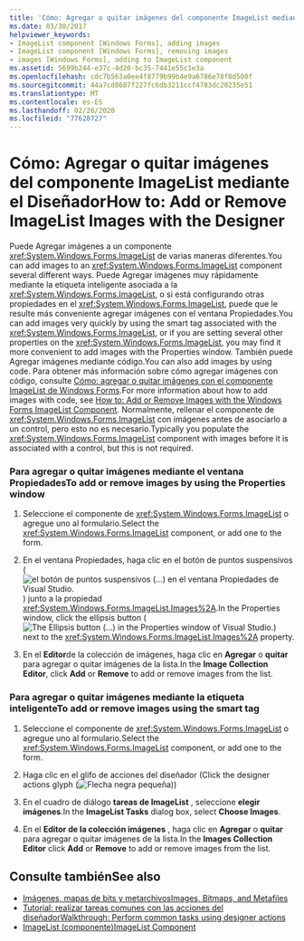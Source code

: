 ```yaml
---
title: 'Cómo: Agregar o quitar imágenes del componente ImageList mediante el Diseñador'
ms.date: 03/30/2017
helpviewer_keywords:
- ImageList component [Windows Forms], adding images
- ImageList component [Windows Forms], removing images
- images [Windows Forms], adding to ImageList component
ms.assetid: 5699b244-e37c-4d20-bc35-7441e55c1e3a
ms.openlocfilehash: cdc7b563a0ee4f8779b99b4e9a6786e78f8d500f
ms.sourcegitcommit: 44a7cd8687f227fc6db3211ccf4783dc20235e51
ms.translationtype: MT
ms.contentlocale: es-ES
ms.lasthandoff: 02/26/2020
ms.locfileid: "77628727"
---
```

# <a name="how-to-add-or-remove-imagelist-images-with-the-designer"></a><span data-ttu-id="de03c-102">Cómo: Agregar o quitar imágenes del componente ImageList mediante el Diseñador</span><span class="sxs-lookup"><span data-stu-id="de03c-102">How to: Add or Remove ImageList Images with the Designer</span></span>

<span data-ttu-id="de03c-103">Puede Agregar imágenes a un componente <xref:System.Windows.Forms.ImageList> de varias maneras diferentes.</span><span class="sxs-lookup"><span data-stu-id="de03c-103">You can add images to an <xref:System.Windows.Forms.ImageList> component several different ways.</span></span> <span data-ttu-id="de03c-104">Puede Agregar imágenes muy rápidamente mediante la etiqueta inteligente asociada a la <xref:System.Windows.Forms.ImageList>, o si está configurando otras propiedades en el <xref:System.Windows.Forms.ImageList>, puede que le resulte más conveniente agregar imágenes con el ventana Propiedades.</span><span class="sxs-lookup"><span data-stu-id="de03c-104">You can add images very quickly by using the smart tag associated with the <xref:System.Windows.Forms.ImageList>, or if you are setting several other properties on the <xref:System.Windows.Forms.ImageList>, you may find it more convenient to add images with the Properties window.</span></span> <span data-ttu-id="de03c-105">También puede Agregar imágenes mediante código.</span><span class="sxs-lookup"><span data-stu-id="de03c-105">You can also add images by using code.</span></span> <span data-ttu-id="de03c-106">Para obtener más información sobre cómo agregar imágenes con código, consulte [Cómo: agregar o quitar imágenes con el componente ImageList de Windows Forms](how-to-add-or-remove-images-with-the-windows-forms-imagelist-component.md).</span><span class="sxs-lookup"><span data-stu-id="de03c-106">For more information about how to add images with code, see [How to: Add or Remove Images with the Windows Forms ImageList Component](how-to-add-or-remove-images-with-the-windows-forms-imagelist-component.md).</span></span> <span data-ttu-id="de03c-107">Normalmente, rellenar el componente de <xref:System.Windows.Forms.ImageList> con imágenes antes de asociarlo a un control, pero esto no es necesario.</span><span class="sxs-lookup"><span data-stu-id="de03c-107">Typically you populate the <xref:System.Windows.Forms.ImageList> component with images before it is associated with a control, but this is not required.</span></span>

### <a name="to-add-or-remove-images-by-using-the-properties-window"></a><span data-ttu-id="de03c-108">Para agregar o quitar imágenes mediante el ventana Propiedades</span><span class="sxs-lookup"><span data-stu-id="de03c-108">To add or remove images by using the Properties window</span></span>

1. <span data-ttu-id="de03c-109">Seleccione el componente de <xref:System.Windows.Forms.ImageList> o agregue uno al formulario.</span><span class="sxs-lookup"><span data-stu-id="de03c-109">Select the <xref:System.Windows.Forms.ImageList> component, or add one to the form.</span></span>

2. <span data-ttu-id="de03c-110">En el ventana Propiedades, haga clic en el botón de puntos suspensivos (![el botón de puntos suspensivos (...) en el ventana Propiedades de Visual Studio.](./media/visual-studio-ellipsis-button.png)) junto a la propiedad <xref:System.Windows.Forms.ImageList.Images%2A>.</span><span class="sxs-lookup"><span data-stu-id="de03c-110">In the Properties window, click the ellipsis button (![The Ellipsis button (...) in the Properties window of Visual Studio.](./media/visual-studio-ellipsis-button.png)) next to the <xref:System.Windows.Forms.ImageList.Images%2A> property.</span></span>

3. <span data-ttu-id="de03c-111">En el **Editor**de la colección de imágenes, haga clic en **Agregar** o **quitar** para agregar o quitar imágenes de la lista.</span><span class="sxs-lookup"><span data-stu-id="de03c-111">In the **Image Collection Editor**, click **Add** or **Remove** to add or remove images from the list.</span></span>

### <a name="to-add-or-remove-images-using-the-smart-tag"></a><span data-ttu-id="de03c-112">Para agregar o quitar imágenes mediante la etiqueta inteligente</span><span class="sxs-lookup"><span data-stu-id="de03c-112">To add or remove images using the smart tag</span></span>

1. <span data-ttu-id="de03c-113">Seleccione el componente de <xref:System.Windows.Forms.ImageList> o agregue uno al formulario.</span><span class="sxs-lookup"><span data-stu-id="de03c-113">Select the <xref:System.Windows.Forms.ImageList> component, or add one to the form.</span></span>

2. <span data-ttu-id="de03c-114">Haga clic en el glifo de acciones del diseñador (</span><span class="sxs-lookup"><span data-stu-id="de03c-114">Click the designer actions glyph (</span></span>![Flecha negra pequeña](./media/designer-actions-glyph.gif)<span data-ttu-id="de03c-116">)</span><span class="sxs-lookup"><span data-stu-id="de03c-116">)</span></span>

3. <span data-ttu-id="de03c-117">En el cuadro de diálogo **tareas de ImageList** , seleccione **elegir imágenes**.</span><span class="sxs-lookup"><span data-stu-id="de03c-117">In the **ImageList Tasks** dialog box, select **Choose Images**.</span></span>

4. <span data-ttu-id="de03c-118">En el **Editor de la colección imágenes** , haga clic en **Agregar** o **quitar** para agregar o quitar imágenes de la lista.</span><span class="sxs-lookup"><span data-stu-id="de03c-118">In the **Images Collection Editor** click **Add** or **Remove** to add or remove images from the list.</span></span>

## <a name="see-also"></a><span data-ttu-id="de03c-119">Consulte también</span><span class="sxs-lookup"><span data-stu-id="de03c-119">See also</span></span>

- [<span data-ttu-id="de03c-120">Imágenes, mapas de bits y metarchivos</span><span class="sxs-lookup"><span data-stu-id="de03c-120">Images, Bitmaps, and Metafiles</span></span>](../advanced/images-bitmaps-and-metafiles.md)
- [<span data-ttu-id="de03c-121">Tutorial: realizar tareas comunes con las acciones del diseñador</span><span class="sxs-lookup"><span data-stu-id="de03c-121">Walkthrough: Perform common tasks using designer actions</span></span>](perform-common-tasks-design-actions.md)
- [<span data-ttu-id="de03c-122">ImageList (componente)</span><span class="sxs-lookup"><span data-stu-id="de03c-122">ImageList Component</span></span>](imagelist-component-windows-forms.md)
